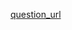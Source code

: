 [question_url](https://leetcode.com/problems/minimum-number-of-increments-on-subarrays-to-form-a-target-array/)